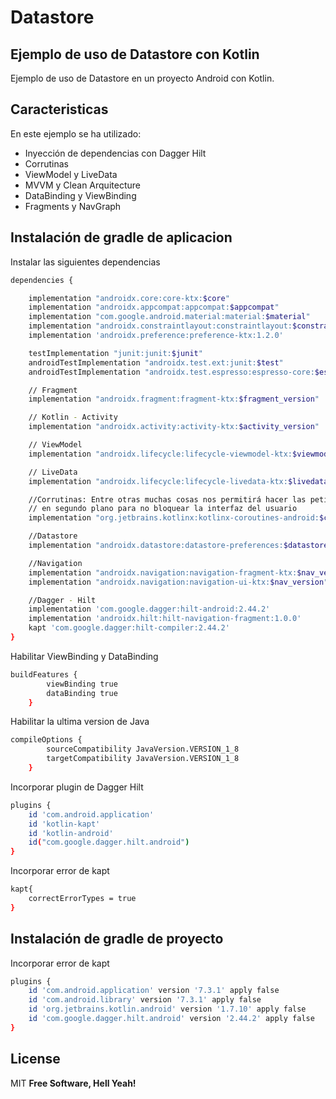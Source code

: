 # Datastore
## Ejemplo de uso de Datastore con Kotlin

Ejemplo de uso de Datastore en un proyecto Android con Kotlin.

## Caracteristicas

En este ejemplo se ha utilizado:

- Inyección de dependencias con Dagger Hilt
- Corrutinas 
- ViewModel y LiveData
- MVVM y Clean Arquitecture
- DataBinding y ViewBinding
- Fragments y NavGraph

## Instalación de gradle de aplicacion

Instalar las siguientes dependencias

```sh
dependencies {

    implementation "androidx.core:core-ktx:$core"
    implementation "androidx.appcompat:appcompat:$appcompat"
    implementation "com.google.android.material:material:$material"
    implementation "androidx.constraintlayout:constraintlayout:$constraint"
    implementation 'androidx.preference:preference-ktx:1.2.0'

    testImplementation "junit:junit:$junit"
    androidTestImplementation "androidx.test.ext:junit:$test"
    androidTestImplementation "androidx.test.espresso:espresso-core:$espresso"

    // Fragment
    implementation "androidx.fragment:fragment-ktx:$fragment_version"

    // Kotlin - Activity
    implementation "androidx.activity:activity-ktx:$activity_version"

    // ViewModel
    implementation "androidx.lifecycle:lifecycle-viewmodel-ktx:$viewmodel_version"

    // LiveData
    implementation "androidx.lifecycle:lifecycle-livedata-ktx:$livedata_version"

    //Corrutinas: Entre otras muchas cosas nos permitirá hacer las peticiones de Retrofit
    // en segundo plano para no bloquear la interfaz del usuario
    implementation "org.jetbrains.kotlinx:kotlinx-coroutines-android:$coroutines_version"

    //Datastore
    implementation "androidx.datastore:datastore-preferences:$datastore_version"

    //Navigation
    implementation "androidx.navigation:navigation-fragment-ktx:$nav_version"
    implementation "androidx.navigation:navigation-ui-ktx:$nav_version"

    //Dagger - Hilt
    implementation 'com.google.dagger:hilt-android:2.44.2'
    implementation 'androidx.hilt:hilt-navigation-fragment:1.0.0'
    kapt 'com.google.dagger:hilt-compiler:2.44.2'
}
```

Habilitar ViewBinding y DataBinding

```sh
buildFeatures {
        viewBinding true
        dataBinding true
    }
```
Habilitar la ultima version de Java

```sh
compileOptions {
        sourceCompatibility JavaVersion.VERSION_1_8
        targetCompatibility JavaVersion.VERSION_1_8
    }
```
Incorporar plugin de Dagger Hilt

```sh
plugins {
    id 'com.android.application'
    id 'kotlin-kapt'
    id 'kotlin-android'
    id("com.google.dagger.hilt.android")
}
```
Incorporar error de kapt
```sh
kapt{
    correctErrorTypes = true
}
```
## Instalación de gradle de proyecto

Incorporar error de kapt
```sh
plugins {
    id 'com.android.application' version '7.3.1' apply false
    id 'com.android.library' version '7.3.1' apply false
    id 'org.jetbrains.kotlin.android' version '1.7.10' apply false
    id 'com.google.dagger.hilt.android' version '2.44.2' apply false
}
```
## License

MIT
**Free Software, Hell Yeah!**
